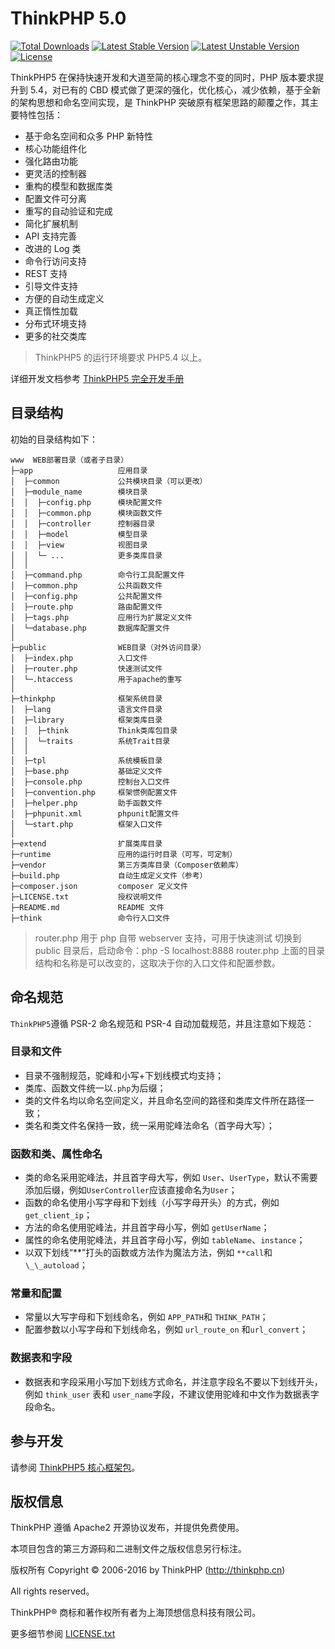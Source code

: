 # ThinkPHP 5.0

[![Total Downloads](https://poser.pugx.org/topthink/think/downloads)](https://packagist.org/packages/topthink/think)
[![Latest Stable Version](https://poser.pugx.org/topthink/think/v/stable)](https://packagist.org/packages/topthink/think)
[![Latest Unstable Version](https://poser.pugx.org/topthink/think/v/unstable)](https://packagist.org/packages/topthink/think)
[![License](https://poser.pugx.org/topthink/think/license)](https://packagist.org/packages/topthink/think)

ThinkPHP5 在保持快速开发和大道至简的核心理念不变的同时，PHP 版本要求提升到 5.4，对已有的 CBD 模式做了更深的强化，优化核心，减少依赖，基于全新的架构思想和命名空间实现，是 ThinkPHP 突破原有框架思路的颠覆之作，其主要特性包括：

- 基于命名空间和众多 PHP 新特性
- 核心功能组件化
- 强化路由功能
- 更灵活的控制器
- 重构的模型和数据库类
- 配置文件可分离
- 重写的自动验证和完成
- 简化扩展机制
- API 支持完善
- 改进的 Log 类
- 命令行访问支持
- REST 支持
- 引导文件支持
- 方便的自动生成定义
- 真正惰性加载
- 分布式环境支持
- 更多的社交类库

> ThinkPHP5 的运行环境要求 PHP5.4 以上。

详细开发文档参考 [ThinkPHP5 完全开发手册](http://www.kancloud.cn/manual/thinkphp5)

## 目录结构

初始的目录结构如下：

```
www  WEB部署目录（或者子目录）
├─app                   应用目录
│  ├─common             公共模块目录（可以更改）
│  ├─module_name        模块目录
│  │  ├─config.php      模块配置文件
│  │  ├─common.php      模块函数文件
│  │  ├─controller      控制器目录
│  │  ├─model           模型目录
│  │  ├─view            视图目录
│  │  └─ ...            更多类库目录
│  │
│  ├─command.php        命令行工具配置文件
│  ├─common.php         公共函数文件
│  ├─config.php         公共配置文件
│  ├─route.php          路由配置文件
│  ├─tags.php           应用行为扩展定义文件
│  └─database.php       数据库配置文件
│
├─public                WEB目录（对外访问目录）
│  ├─index.php          入口文件
│  ├─router.php         快速测试文件
│  └─.htaccess          用于apache的重写
│
├─thinkphp              框架系统目录
│  ├─lang               语言文件目录
│  ├─library            框架类库目录
│  │  ├─think           Think类库包目录
│  │  └─traits          系统Trait目录
│  │
│  ├─tpl                系统模板目录
│  ├─base.php           基础定义文件
│  ├─console.php        控制台入口文件
│  ├─convention.php     框架惯例配置文件
│  ├─helper.php         助手函数文件
│  ├─phpunit.xml        phpunit配置文件
│  └─start.php          框架入口文件
│
├─extend                扩展类库目录
├─runtime               应用的运行时目录（可写，可定制）
├─vendor                第三方类库目录（Composer依赖库）
├─build.php             自动生成定义文件（参考）
├─composer.json         composer 定义文件
├─LICENSE.txt           授权说明文件
├─README.md             README 文件
├─think                 命令行入口文件
```

> router.php 用于 php 自带 webserver 支持，可用于快速测试
> 切换到 public 目录后，启动命令：php -S localhost:8888 router.php
> 上面的目录结构和名称是可以改变的，这取决于你的入口文件和配置参数。

## 命名规范

`ThinkPHP5`遵循 PSR-2 命名规范和 PSR-4 自动加载规范，并且注意如下规范：

### 目录和文件

- 目录不强制规范，驼峰和小写+下划线模式均支持；
- 类库、函数文件统一以`.php`为后缀；
- 类的文件名均以命名空间定义，并且命名空间的路径和类库文件所在路径一致；
- 类名和类文件名保持一致，统一采用驼峰法命名（首字母大写）；

### 函数和类、属性命名

- 类的命名采用驼峰法，并且首字母大写，例如 `User`、`UserType`，默认不需要添加后缀，例如`UserController`应该直接命名为`User`；
- 函数的命名使用小写字母和下划线（小写字母开头）的方式，例如 `get_client_ip`；
- 方法的命名使用驼峰法，并且首字母小写，例如 `getUserName`；
- 属性的命名使用驼峰法，并且首字母小写，例如 `tableName`、`instance`；
- 以双下划线“**”打头的函数或方法作为魔法方法，例如 `**call`和`\_\_autoload`；

### 常量和配置

- 常量以大写字母和下划线命名，例如 `APP_PATH`和 `THINK_PATH`；
- 配置参数以小写字母和下划线命名，例如 `url_route_on` 和`url_convert`；

### 数据表和字段

- 数据表和字段采用小写加下划线方式命名，并注意字段名不要以下划线开头，例如 `think_user` 表和 `user_name`字段，不建议使用驼峰和中文作为数据表字段命名。

## 参与开发

请参阅 [ThinkPHP5 核心框架包](https://github.com/top-think/framework)。

## 版权信息

ThinkPHP 遵循 Apache2 开源协议发布，并提供免费使用。

本项目包含的第三方源码和二进制文件之版权信息另行标注。

版权所有 Copyright © 2006-2016 by ThinkPHP (http://thinkphp.cn)

All rights reserved。

ThinkPHP® 商标和著作权所有者为上海顶想信息科技有限公司。

更多细节参阅 [LICENSE.txt](LICENSE.txt)
